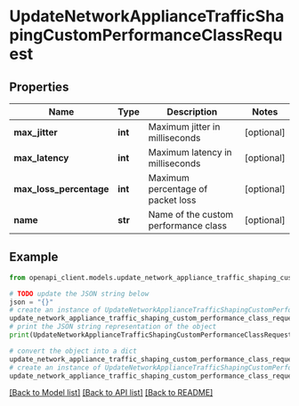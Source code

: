 # UpdateNetworkApplianceTrafficShapingCustomPerformanceClassRequest


## Properties

Name | Type | Description | Notes
------------ | ------------- | ------------- | -------------
**max_jitter** | **int** | Maximum jitter in milliseconds | [optional] 
**max_latency** | **int** | Maximum latency in milliseconds | [optional] 
**max_loss_percentage** | **int** | Maximum percentage of packet loss | [optional] 
**name** | **str** | Name of the custom performance class | [optional] 

## Example

```python
from openapi_client.models.update_network_appliance_traffic_shaping_custom_performance_class_request import UpdateNetworkApplianceTrafficShapingCustomPerformanceClassRequest

# TODO update the JSON string below
json = "{}"
# create an instance of UpdateNetworkApplianceTrafficShapingCustomPerformanceClassRequest from a JSON string
update_network_appliance_traffic_shaping_custom_performance_class_request_instance = UpdateNetworkApplianceTrafficShapingCustomPerformanceClassRequest.from_json(json)
# print the JSON string representation of the object
print(UpdateNetworkApplianceTrafficShapingCustomPerformanceClassRequest.to_json())

# convert the object into a dict
update_network_appliance_traffic_shaping_custom_performance_class_request_dict = update_network_appliance_traffic_shaping_custom_performance_class_request_instance.to_dict()
# create an instance of UpdateNetworkApplianceTrafficShapingCustomPerformanceClassRequest from a dict
update_network_appliance_traffic_shaping_custom_performance_class_request_from_dict = UpdateNetworkApplianceTrafficShapingCustomPerformanceClassRequest.from_dict(update_network_appliance_traffic_shaping_custom_performance_class_request_dict)
```
[[Back to Model list]](../README.md#documentation-for-models) [[Back to API list]](../README.md#documentation-for-api-endpoints) [[Back to README]](../README.md)


